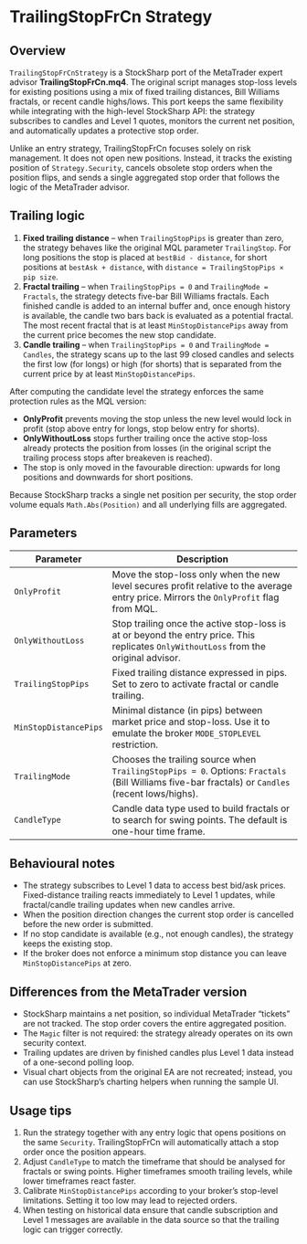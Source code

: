 # TrailingStopFrCn Strategy

## Overview

`TrailingStopFrCnStrategy` is a StockSharp port of the MetaTrader expert advisor **TrailingStopFrCn.mq4**. The original script manages stop-loss levels for existing positions using a mix of fixed trailing distances, Bill Williams fractals, or recent candle highs/lows. This port keeps the same flexibility while integrating with the high-level StockSharp API: the strategy subscribes to candles and Level 1 quotes, monitors the current net position, and automatically updates a protective stop order.

Unlike an entry strategy, TrailingStopFrCn focuses solely on risk management. It does not open new positions. Instead, it tracks the existing position of `Strategy.Security`, cancels obsolete stop orders when the position flips, and sends a single aggregated stop order that follows the logic of the MetaTrader advisor.

## Trailing logic

1. **Fixed trailing distance** – when `TrailingStopPips` is greater than zero, the strategy behaves like the original MQL parameter `TrailingStop`. For long positions the stop is placed at `bestBid - distance`, for short positions at `bestAsk + distance`, with `distance = TrailingStopPips × pip size`.
2. **Fractal trailing** – when `TrailingStopPips = 0` and `TrailingMode = Fractals`, the strategy detects five-bar Bill Williams fractals. Each finished candle is added to an internal buffer and, once enough history is available, the candle two bars back is evaluated as a potential fractal. The most recent fractal that is at least `MinStopDistancePips` away from the current price becomes the new stop candidate.
3. **Candle trailing** – when `TrailingStopPips = 0` and `TrailingMode = Candles`, the strategy scans up to the last 99 closed candles and selects the first low (for longs) or high (for shorts) that is separated from the current price by at least `MinStopDistancePips`.

After computing the candidate level the strategy enforces the same protection rules as the MQL version:

- **OnlyProfit** prevents moving the stop unless the new level would lock in profit (stop above entry for longs, stop below entry for shorts).
- **OnlyWithoutLoss** stops further trailing once the active stop-loss already protects the position from losses (in the original script the trailing process stops after breakeven is reached).
- The stop is only moved in the favourable direction: upwards for long positions and downwards for short positions.

Because StockSharp tracks a single net position per security, the stop order volume equals `Math.Abs(Position)` and all underlying fills are aggregated.

## Parameters

| Parameter | Description |
|-----------|-------------|
| `OnlyProfit` | Move the stop-loss only when the new level secures profit relative to the average entry price. Mirrors the `OnlyProfit` flag from MQL. |
| `OnlyWithoutLoss` | Stop trailing once the active stop-loss is at or beyond the entry price. This replicates `OnlyWithoutLoss` from the original advisor. |
| `TrailingStopPips` | Fixed trailing distance expressed in pips. Set to zero to activate fractal or candle trailing. |
| `MinStopDistancePips` | Minimal distance (in pips) between market price and stop-loss. Use it to emulate the broker `MODE_STOPLEVEL` restriction. |
| `TrailingMode` | Chooses the trailing source when `TrailingStopPips = 0`. Options: `Fractals` (Bill Williams five-bar fractals) or `Candles` (recent lows/highs). |
| `CandleType` | Candle data type used to build fractals or to search for swing points. The default is one-hour time frame. |

## Behavioural notes

- The strategy subscribes to Level 1 data to access best bid/ask prices. Fixed-distance trailing reacts immediately to Level 1 updates, while fractal/candle trailing updates when new candles arrive.
- When the position direction changes the current stop order is cancelled before the new order is submitted.
- If no stop candidate is available (e.g., not enough candles), the strategy keeps the existing stop.
- If the broker does not enforce a minimum stop distance you can leave `MinStopDistancePips` at zero.

## Differences from the MetaTrader version

- StockSharp maintains a net position, so individual MetaTrader “tickets” are not tracked. The stop order covers the entire aggregated position.
- The `Magic` filter is not required: the strategy already operates on its own security context.
- Trailing updates are driven by finished candles plus Level 1 data instead of a one-second polling loop.
- Visual chart objects from the original EA are not recreated; instead, you can use StockSharp’s charting helpers when running the sample UI.

## Usage tips

1. Run the strategy together with any entry logic that opens positions on the same `Security`. TrailingStopFrCn will automatically attach a stop order once the position appears.
2. Adjust `CandleType` to match the timeframe that should be analysed for fractals or swing points. Higher timeframes smooth trailing levels, while lower timeframes react faster.
3. Calibrate `MinStopDistancePips` according to your broker’s stop-level limitations. Setting it too low may lead to rejected orders.
4. When testing on historical data ensure that candle subscription and Level 1 messages are available in the data source so that the trailing logic can trigger correctly.
